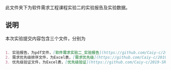 此文件夹下为软件需求工程课程实验二的实验报告及实验数据。

## 说明

本次实验提交内容包含三个文件，分别为

```markdown

1. 实验报告，为pdf文件，[软件需求实验二_实验报告](https://github.com/Caiy-c/2019-SRE-CL/tree/master/软件需求实验二/软件需求实验二_实验报告.pdf)
2. 需求优先级排序文件，为Excel表，[需求优先级](https://github.com/Caiy-c/2019-SRE-CL/tree/master/软件需求实验二/需求优先级.xlsx),请先阅读其中“说明”表单
3. 优先级验证文件，为Excel表，[优先级验证](https://github.com/Caiy-c/2019-SRE-CL/tree/master/软件需求实验二/优先级验证.xlsx),请先阅读其中“说明”表单
